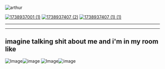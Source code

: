 ![arthur](https://i.pinimg.com/originals/ea/0a/ab/ea0aabd9d1ebd7b18f8ffdc5336e73c4.gif) 

[![1738937001 (1)](https://github.com/user-attachments/assets/33299d48-7f01-47bb-b0d1-cb6d4286e25b)](https://rentry.co/wildrodeo)  [![1738937407 (2)](https://github.com/user-attachments/assets/bbd165ed-f7d0-4ab2-8168-a54d22a1e68e)](https://rdr2.atabook.org)  [![1738937407 (1) (1)](https://github.com/user-attachments/assets/cbed07cf-0ca4-4ed7-a909-a1fe470f4edc)](https://forgot.straw.page/)


***
***
## imagine talking shit about me and i'm in my room like
<img src="https://pbs.twimg.com/media/GThSgS6bsAA1W0T?format=jpg&amp;name=360x360" alt="Image"/>![image](https://github.com/user-attachments/assets/433d08e6-6016-40a3-951f-023ba3e60a44)
<img src="https://pbs.twimg.com/media/GThSgS2aYAAAlfC?format=jpg&amp;name=360x360" alt="Image"/>![image](https://github.com/user-attachments/assets/55dcb1dd-7d75-41d0-add4-b4d4093aabb3)
